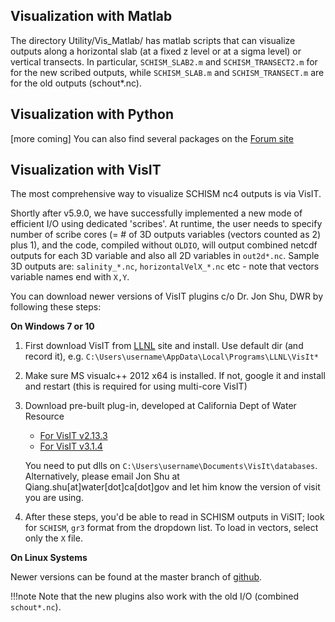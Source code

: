 ## Visualization with Matlab
The directory Utility/Vis_Matlab/ has matlab scripts that can visualize outputs along a horizontal slab (at a fixed
 z level or at a sigma level) or vertical transects. In particular, `SCHISM_SLAB2.m`  and `SCHISM_TRANSECT2.m` for for 
 the new scribed outputs, while `SCHISM_SLAB.m` and `SCHISM_TRANSECT.m` are for the old outputs (schout*.nc).

## Visualization with Python
[more coming] You can also find several packages on the [Forum site](http://ccrm.vims.edu/w/index.php/Share_your_tools)

## Visualization with VisIT
The most comprehensive way to visualize SCHISM nc4 outputs is via VisIT.

Shortly after v5.9.0, we have successfully implemented a new mode of efficient I/O using dedicated 'scribes'.
 At runtime, the user needs to specify number of scribe cores (= # of 3D outputs variables 
(vectors counted as 2) plus 1), and the code, compiled without `OLDIO`, will output 
 combined netcdf outputs for each 3D variable and also all 2D variables in `out2d*.nc`. 
Sample 3D outputs are: `salinity_*.nc`, `horizontalVelX_*.nc` etc - note that vectors variable names end with `X,Y`.

You can download newer versions of VisIT plugins c/o Dr. Jon Shu, DWR by following these steps:

**On Windows 7 or 10**

1. First download VisIT from [LLNL](https://wci.llnl.gov/simulation/computer-codes/visit/downloads) site and install. Use default dir (and record it), e.g. `C:\Users\username\AppData\Local\Programs\LLNL\VisIt*`
2. Make sure MS visualc++ 2012 x64 is installed. If not, google it and install and restart (this is required for using multi-core VisIT)
3. Download pre-built plug-in, developed at California Dept of Water Resource
    * [For VisIT v2.13.3](https://cadwr.box.com/s/tiuaeb87ka1tb7i185l0cpf7g3da2h63)
    * [For VisIT v3.1.4](https://cadwr.box.com/s/jrj83yycyumhkf9kqod7teb7biqovmta)
    
    You need to put dlls on `C:\Users\username\Documents\VisIt\databases`. Alternatively, please email Jon Shu at Qiang.shu[at]water[dot]ca[dot]gov and let him know the version of visit you are using.

4. After these steps, you'd be able to read in SCHISM outputs in ViSIT; look for `SCHISM`, `gr3` format from the dropdown list. To load in vectors, select only the `X` file.

**On Linux Systems**

Newer versions can be found at the master branch of [github](https://github.com/schism-dev/schism_visit_plugin).

!!!note
    Note that the new plugins also work with the old I/O (combined `schout*.nc`).
